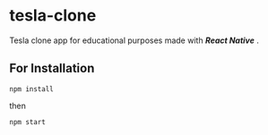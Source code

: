 # tesla-clone
Tesla clone app for educational purposes made with ***React Native*** .

## For Installation
```
npm install
```
then
```
npm start
```
